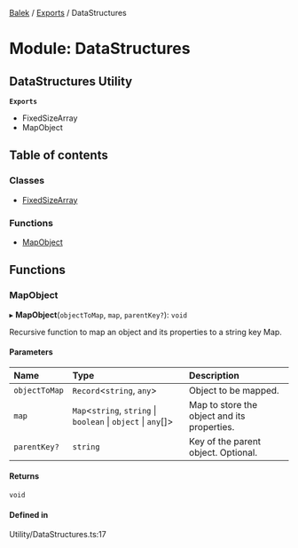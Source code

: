[Balek](../README.md) / [Exports](../modules.md) / DataStructures

# Module: DataStructures

## DataStructures Utility

**`Exports`**

- FixedSizeArray<T>
 - MapObject

## Table of contents

### Classes

- [FixedSizeArray](../classes/DataStructures.FixedSizeArray.md)

### Functions

- [MapObject](DataStructures.md#mapobject)

## Functions

### MapObject

▸ **MapObject**(`objectToMap`, `map`, `parentKey?`): `void`

Recursive function to map an object and its properties to a string key Map.

#### Parameters

| Name | Type | Description |
| :------ | :------ | :------ |
| `objectToMap` | `Record`<`string`, `any`\> | Object to be mapped. |
| `map` | `Map`<`string`, `string` \| `boolean` \| `object` \| `any`[]\> | Map to store the object and its properties. |
| `parentKey?` | `string` | Key of the parent object. Optional. |

#### Returns

`void`

#### Defined in

Utility/DataStructures.ts:17
